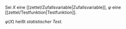 Sei $X$ eine [[zettel/Zufallsvariable|Zufallsvariable]], $\varphi$ eine [[zettel/Testfunktion|Testfunktion]].

$\varphi(X)$ heißt *statistischer Test*.